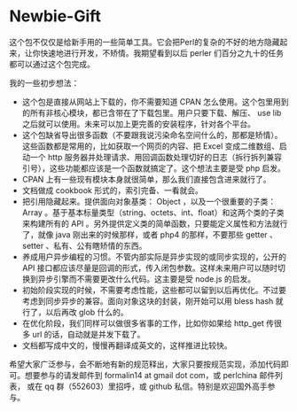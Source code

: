 Newbie-Gift
===========

这个包不仅仅是给新手用的一些简单工具。它会把Perl的复杂的不好的地方隐藏起来，让你快速地进行开发，不矫情。我期望看到以后 perler 们百分之九十的任务都可以通过这个包完成。

我的一些初步想法：
* 这个包是直接从网站上下载的，你不需要知道 CPAN 怎么使用。这个包里用到的所有非核心模块，都已含带在了下载包里。用户只要下载、解压、 use lib 之后就可以使用。未来可以加上更完善的安装程序，针对各个平台。
* 这个包缺省导出很多函数（不要跟我说污染命名空间什么的，那都是矫情）。这些函数都是常用的，比如获取一个网页的内容、把 Excel 变成二维数组、启动一个 http 服务器并处理请求、用回调函数处理切好的日志（拆行拆列兼容引号），这些功能都应该是一个函数就搞定了。这个想法主要是受 php 启发。
* CPAN 上有一些现有模块本身就很简单，那么我们直接包含进来就行了。
* 文档做成 cookbook 形式的，索引完备、一看就会。
* 把引用隐藏起来。提供面向对象基类： Object ，以及一个很重要的子类： Array 。基于基本标量类型（string、octets、int、float）和这两个类的子类来构建所有的 API 。另外提供定义类的简单函数，只要能定义属性和方法就行了，就像 java 刚出来的时候那样，或者 php4 的那样，不要那些 getter 、 setter 、私有、公有瞎矫情的东西。
* 养成用户异步编程的习惯。不管内部实际是异步实现的或同步实现的，公开的 API 接口都应该尽量是回调的形式，传入闭包参数。这样未来用户可以随时切换到异步引擎而不需要更改什么代码。这主要是受 node.js 的启发。
* 初始阶段实现的时候，不需要考虑性能，这些都可以留到以后再优化。不过要考虑到同步异步的兼容。面向对象这块的封装，刚开始可以用 bless hash 就行了，以后再改 glob 什么的。
* 在优化阶段，我们同样可以做很多省事的工作，比如你如果给 http_get 传很多 url 的话，自动就是并发下载了。
* 文档都写成中文的，慢慢再翻译成英文的，这样推进比较快。

希望大家广泛参与，会不断地有新的规范释出，大家只要按规范实现，添加代码即可。想要参与的请发邮件到 formalin14 at gmail dot com，或 perlchina 邮件列表， 或在 qq 群（552603）里招呼，或 github 私信。特别是欢迎国外高手参与。